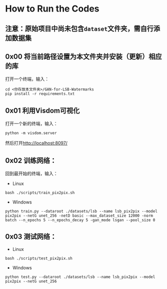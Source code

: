 # How to Run the Codes

## 注意：原始项目中尚未包含`dataset`文件夹，需自行添加数据集

## 0x00 将当前路径设置为本文件夹并安装（更新）相应的库
打开一个终端，输入：
```
cd <你存放本文件夹>/GAN-for-LSB-Watermarks
pip install -r requirements.txt
```

## 0x01 利用Visdom可视化
打开一个新的终端，输入：
```
python -m visdom.server
```
然后打开[http://localhost:8097/](http://localhost:8097/)

## 0x02 训练网络：
回到最开始的终端，输入：
- Linux
```
bash ./scripts/train_pix2pix.sh
```
- Windows
```
python train.py --dataroot ./datasets/lsb --name lsb_pix2pix --model pix2pix --netG unet_256 -netD basic --max_dataset_size 12000 -norm batch --n_epochs 5 --n_epochs_decay 5 -gan_mode lsgan --pool_size 0
```

## 0x03 测试网络：
- Linux
```
bash ./scripts/test_pix2pix.sh
```
- Windows
```
python test.py --dataroot ./datasets/lsb --name lsb_pix2pix --model pix2pix --netG unet_256
```